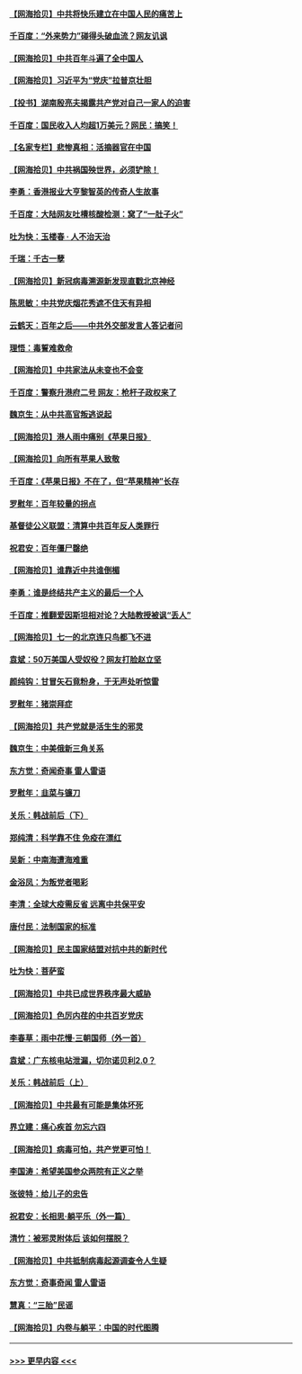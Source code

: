 #### [【网海拾贝】中共将快乐建立在中国人民的痛苦上](../pages/nsc993/n13064939.md?t=07040802) 
#### [千百度：“外来势力”碰得头破血流？网友讥讽](../pages/nsc993/n13064878.md?t=07040802) 
#### [【网海拾贝】中共百年斗遍了全中国人](../pages/nsc993/n13060020.md?t=07040802) 
#### [【网海拾贝】习近平为“党庆”拉普京壮胆](../pages/nsc993/n13057781.md?t=07040802) 
#### [【投书】湖南殷亮夫揭露共产党对自己一家人的迫害](../pages/nsc993/n13057744.md?t=07040802) 
#### [千百度：国民收入人均超1万美元？网民：搞笑！](../pages/nsc993/n13057692.md?t=07040802) 
#### [【名家专栏】悲惨真相：活摘器官在中国](../pages/nsc993/n13056611.md?t=07040802) 
#### [【网海拾贝】中共祸国殃世界，必须铲除！](../pages/nsc993/n13056011.md?t=07040802) 
#### [李勇：香港报业大亨黎智英的传奇人生故事](../pages/nsc993/n13055258.md?t=07040802) 
#### [千百度：大陆网友吐槽核酸检测：窝了“一肚子火”](../pages/nsc993/n13055194.md?t=07040802) 
#### [吐为快：玉楼春 · 人不治天治](../pages/nsc993/n13054028.md?t=07040802) 
#### [千瑞：千古一孽](../pages/nsc993/n13054016.md?t=07040802) 
#### [【网海拾贝】新冠病毒溯源新发现直戳北京神经](../pages/nsc993/n13052425.md?t=07040802) 
#### [陈思敏：中共党庆烟花秀遮不住天有异相](../pages/nsc993/n13052020.md?t=07040802) 
#### [云鹤天：百年之后——中共外交部发言人答记者问](../pages/nsc993/n13051604.md?t=07040802) 
#### [理悟：毒誓难救命](../pages/nsc993/n13051601.md?t=07040802) 
#### [【网海拾贝】中共家法从未变也不会变](../pages/nsc993/n13050366.md?t=07040802) 
#### [千百度：警察升港府二号 网友：枪杆子政权来了](../pages/nsc993/n13050261.md?t=07040802) 
#### [魏京生：从中共高官叛逃说起](../pages/nsc993/n13048997.md?t=07040802) 
#### [【网海拾贝】港人雨中痛别《苹果日报》](../pages/nsc993/n13048941.md?t=07040802) 
#### [【网海拾贝】向所有苹果人致敬](../pages/nsc993/n13046795.md?t=07040802) 
#### [千百度：《苹果日报》不在了，但“苹果精神”长存](../pages/nsc993/n13046703.md?t=07040802) 
#### [罗慰年：百年较量的拐点](../pages/nsc993/n13046542.md?t=07040802) 
#### [基督徒公义联盟：清算中共百年反人类罪行](../pages/nsc993/n13046499.md?t=07040802) 
#### [祝君安：百年僵尸罄绝](../pages/nsc993/n13045595.md?t=07040802) 
#### [【网海拾贝】谁靠近中共谁倒楣](../pages/nsc993/n13044667.md?t=07040802) 
#### [李勇：谁是终结共产主义的最后一个人](../pages/nsc993/n13044397.md?t=07040802) 
#### [千百度：推翻爱因斯坦相对论？大陆教授被讽“丢人”](../pages/nsc993/n13043908.md?t=07040802) 
#### [【网海拾贝】七一的北京连只鸟都飞不进](../pages/nsc993/n13041377.md?t=07040802) 
#### [袁斌：50万美国人受奴役？网友打脸赵立坚](../pages/nsc993/n13041330.md?t=07040802) 
#### [颜纯钩：甘冒矢石竟粉身，于无声处听惊雷](../pages/nsc993/n13041140.md?t=07040802) 
#### [罗慰年：猪崇拜症](../pages/nsc993/n13041071.md?t=07040802) 
#### [【网海拾贝】共产党就是活生生的邪灵](../pages/nsc993/n13036627.md?t=07040802) 
#### [魏京生：中美俄新三角关系](../pages/nsc993/n13035986.md?t=07040802) 
#### [东方觉：奇闻奇事 雷人雷语](../pages/nsc993/n13035878.md?t=07040802) 
#### [罗慰年：韭菜与镰刀](../pages/nsc993/n13034374.md?t=07040802) 
#### [关乐：韩战前后（下）](../pages/nsc993/n13034113.md?t=07040802) 
#### [郑纯清：科学靠不住 免疫在漂红](../pages/nsc993/n13034093.md?t=07040802) 
#### [吴新：中南海遭海难重](../pages/nsc993/n13034084.md?t=07040802) 
#### [金浴凤：为叛党者喝彩](../pages/nsc993/n13034058.md?t=07040802) 
#### [李清：全球大疫需反省 远离中共保平安](../pages/nsc993/n13033784.md?t=07040802) 
#### [唐付民：法制国家的标准](../pages/nsc993/n13032944.md?t=07040802) 
#### [【网海拾贝】民主国家结盟对抗中共的新时代](../pages/nsc993/n13031717.md?t=07040802) 
#### [吐为快：菩萨蛮](../pages/nsc993/n13030033.md?t=07040802) 
#### [【网海拾贝】中共已成世界秩序最大威胁](../pages/nsc993/n13028138.md?t=07040802) 
#### [【网海拾贝】色厉内荏的中共百岁党庆](../pages/nsc993/n13025582.md?t=07040802) 
#### [李春草：雨中花慢‧三朝国师（外一首）](../pages/nsc993/n13025567.md?t=07040802) 
#### [袁斌：广东核电站泄漏，切尔诺贝利2.0？](../pages/nsc993/n13025475.md?t=07040802) 
#### [关乐：韩战前后（上）](../pages/nsc993/n13025387.md?t=07040802) 
#### [【网海拾贝】中共最有可能是集体坏死](../pages/nsc993/n13023101.md?t=07040802) 
#### [界立建：痛心疾首 勿忘六四](../pages/nsc993/n13022339.md?t=07040802) 
#### [【网海拾贝】病毒可怕，共产党更可怕！](../pages/nsc993/n13020728.md?t=07040802) 
#### [李国涛：希望美国参众两院有正义之举](../pages/nsc993/n13020674.md?t=07040802) 
#### [张彼特：给儿子的忠告](../pages/nsc993/n13018934.md?t=07040802) 
#### [祝君安：长相思‧躺平乐（外一篇）](../pages/nsc993/n13018923.md?t=07040802) 
#### [清竹：被邪灵附体后 该如何摆脱？](../pages/nsc993/n13018877.md?t=07040802) 
#### [【网海拾贝】中共抵制病毒起源调查令人生疑](../pages/nsc993/n13017785.md?t=07040802) 
#### [东方觉：奇事奇闻 雷人雷语](../pages/nsc993/n13017577.md?t=07040802) 
#### [慧真：“三胎”民谣](../pages/nsc993/n13017394.md?t=07040802) 
#### [【网海拾贝】内卷与躺平：中国的时代图腾](../pages/nsc993/n13016128.md?t=07040802) 

----
#### [ >>> 更早内容 <<< ](../indexes/nsc993-earlier.md)
